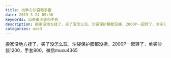 ```yaml
---
title: 出拳击沙袋和手套
date: 2019-3-24 09:36
keywords: 出拳击沙袋和手套
description: 搬家没地方挂了，买了没怎么玩，沙袋保护膜都没撕，2000P一起转了，单买沙袋1200，手套800，微信muxu4365
categories: used
---
```

<td class="t_f" id="postmessage_3295305">

搬家没地方挂了，买了没怎么玩，沙袋保护膜都没撕，2000P一起转了，单买沙袋1200，手套800，微信muxu4365<br/>
<img alt="" border="0" class="zoom" data-cf-modified-00027c46122f8ae7e42734b9-="" file="http://www.flw.ph/data/appbyme/upload/image/201903/24/6yHXZurJf3RD.jpg" id="aimg_LS7T7" lazyloadthumb="1" onclick="" onmouseover="" src="http://www.flw.ph/data/appbyme/upload/image/201903/24/6yHXZurJf3RD.jpg"/><br/>
<br/>
<img alt="" border="0" class="zoom" data-cf-modified-00027c46122f8ae7e42734b9-="" file="http://www.flw.ph/data/appbyme/upload/image/201903/24/Gc8NWp8cWZ0g.jpg" id="aimg_vvoa2" lazyloadthumb="1" onclick="" onmouseover="" src="http://www.flw.ph/data/appbyme/upload/image/201903/24/Gc8NWp8cWZ0g.jpg"/><br/>
<br/>
</td>
